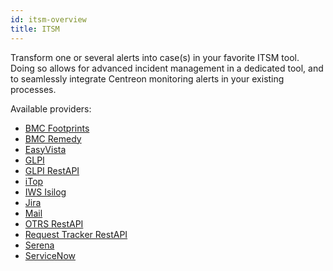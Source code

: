 ```yaml
---
id: itsm-overview
title: ITSM
---
```


Transform one or several alerts into case(s) in your favorite ITSM tool.
Doing so allows for advanced incident management in a dedicated tool, and to seamlessly
integrate Centreon monitoring alerts in your existing processes.

Available providers:

* [BMC Footprints](ot-bmc-footprints)
* [BMC Remedy](ot-bmc-remedy)
* [EasyVista](ot-easyvista)
* [GLPI](ot-glpi)
* [GLPI RestAPI](ot-glpi-restapi)
* [iTop](ot-itop)
* [IWS Isilog](ot-iws-isilog)
* [Jira](ot-jira)
* [Mail](ot-mail)
* [OTRS RestAPI](ot-otrs-restapi)
* [Request Tracker RestAPI](ot-request-tracker-restapi)
* [Serena](ot-serena)
* [ServiceNow](ot-servicenow)